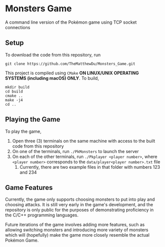 # Monsters Game
A command line version of the Pokémon game using TCP socket connections

## Setup
To download the code from this repository, run
```commandline
git clone https://github.com/TheMatthewDu/Monsters_Game.git
```

This project is compiled using `CMake` **ON LINUX/UNIX OPERATING SYSTEMS (including macOS) ONLY**. To build,
```commandline
mkdir build
cd build
cmake ..
make -j4
cd ..
```

## Playing the Game
To play the game, 
1. Open three (3) terminals on the same machine with access to the built code from this repository
2. On one of the terminals, run `./PkMonsters` to launch the server
3. On each of the other terminals, run `./Pkplayer <player number>`, where `<player number>` corresponds to the `data/player<player number>.txt` file
   1. Currently, there are two example files in that folder with numbers 123 and 234

## Game Features
Currently, the game only supports choosing monsters to put into play and choosing attacks. It is still very early in 
the game's development, and the repository is only public for the purposes of demonstrating proficiency in the C/C++ 
programming languages. 

Future iterations of the game involves adding more features, such as allowing switching monsters and introducing more 
variety of monsters which will (hopefully) make the game more closely resemble the actual Pokémon Game.



